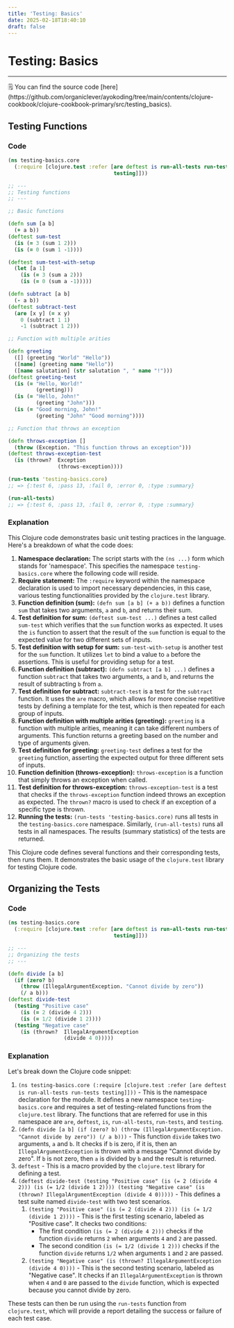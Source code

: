 ```yaml
---
title: 'Testing: Basics'
date: 2025-02-18T18:40:10
draft: false
---
```


# Testing: Basics

---

<aside>
🗒️ You can find the source code [here](https://github.com/organiclever/ayokoding/tree/main/contents/clojure-cookbook/clojure-cookbook-primary/src/testing_basics).

</aside>

## Testing Functions

### Code

```clojure
(ns testing-basics.core
  (:require [clojure.test :refer [are deftest is run-all-tests run-tests
                                  testing]]))

;; ---
;; Testing functions
;; ---

;; Basic functions

(defn sum [a b]
  (+ a b))
(deftest sum-test
  (is (= 3 (sum 1 2)))
  (is (= 0 (sum 1 -1))))

(deftest sum-test-with-setup
  (let [a 1]
    (is (= 3 (sum a 2)))
    (is (= 0 (sum a -1)))))

(defn subtract [a b]
  (- a b))
(deftest subtract-test
  (are [x y] (= x y)
    0 (subtract 1 1)
    -1 (subtract 1 2)))

;; Function with multiple arities

(defn greeting
  ([] (greeting "World" "Hello"))
  ([name] (greeting name "Hello"))
  ([name salutation] (str salutation ", " name "!")))
(deftest greeting-test
  (is (= "Hello, World!"
         (greeting)))
  (is (= "Hello, John!"
         (greeting "John")))
  (is (= "Good morning, John!"
         (greeting "John" "Good morning"))))

;; Function that throws an exception

(defn throws-exception []
  (throw (Exception. "This function throws an exception")))
(deftest throws-exception-test
  (is (thrown?  Exception
                (throws-exception))))

(run-tests 'testing-basics.core)
;; => {:test 6, :pass 13, :fail 0, :error 0, :type :summary}

(run-all-tests)
;; => {:test 6, :pass 13, :fail 0, :error 0, :type :summary}
```

### Explanation

This Clojure code demonstrates basic unit testing practices in the language. Here's a breakdown of what the code does:

1. **Namespace declaration:** The script starts with the `(ns ...)` form which stands for 'namespace'. This specifies the namespace `testing-basics.core` where the following code will reside.
2. **Require statement:** The `:require` keyword within the namespace declaration is used to import necessary dependencies, in this case, various testing functionalities provided by the `clojure.test` library.
3. **Function definition (sum):** `(defn sum [a b] (+ a b))` defines a function `sum` that takes two arguments, `a` and `b`, and returns their sum.
4. **Test definition for sum:** `(deftest sum-test ...)` defines a test called `sum-test` which verifies that the `sum` function works as expected. It uses the `is` function to assert that the result of the `sum` function is equal to the expected value for two different sets of inputs.
5. **Test definition with setup for sum:** `sum-test-with-setup` is another test for the `sum` function. It utilizes `let` to bind a value to `a` before the assertions. This is useful for providing setup for a test.
6. **Function definition (subtract):** `(defn subtract [a b] ...)` defines a function `subtract` that takes two arguments, `a` and `b`, and returns the result of subtracting `b` from `a`.
7. **Test definition for subtract:** `subtract-test` is a test for the `subtract` function. It uses the `are` macro, which allows for more concise repetitive tests by defining a template for the test, which is then repeated for each group of inputs.
8. **Function definition with multiple arities (greeting):** `greeting` is a function with multiple arities, meaning it can take different numbers of arguments. This function returns a greeting based on the number and type of arguments given.
9. **Test definition for greeting:** `greeting-test` defines a test for the `greeting` function, asserting the expected output for three different sets of inputs.
10. **Function definition (throws-exception):** `throws-exception` is a function that simply throws an exception when called.
11. **Test definition for throws-exception:** `throws-exception-test` is a test that checks if the `throws-exception` function indeed throws an exception as expected. The `thrown?` macro is used to check if an exception of a specific type is thrown.
12. **Running the tests:** `(run-tests 'testing-basics.core)` runs all tests in the `testing-basics.core` namespace. Similarly, `(run-all-tests)` runs all tests in all namespaces. The results (summary statistics) of the tests are returned.

This Clojure code defines several functions and their corresponding tests, then runs them. It demonstrates the basic usage of the `clojure.test` library for testing Clojure code.

## Organizing the Tests

### Code

```clojure
(ns testing-basics.core
  (:require [clojure.test :refer [are deftest is run-all-tests run-tests
                                  testing]]))

;; ---
;; Organizing the tests
;; ---

(defn divide [a b]
  (if (zero? b)
    (throw (IllegalArgumentException. "Cannot divide by zero"))
    (/ a b)))
(deftest divide-test
  (testing "Positive case"
    (is (= 2 (divide 4 2)))
    (is (= 1/2 (divide 1 2))))
  (testing "Negative case"
    (is (thrown?  IllegalArgumentException
                  (divide 4 0)))))
```

### Explanation

Let's break down the Clojure code snippet:

1. `(ns testing-basics.core (:require [clojure.test :refer [are deftest is run-all-tests run-tests testing]]))` - This is the namespace declaration for the module. It defines a new namespace `testing-basics.core` and requires a set of testing-related functions from the `clojure.test` library. The functions that are referred for use in this namespace are `are`, `deftest`, `is`, `run-all-tests`, `run-tests`, and `testing`.
2. `(defn divide [a b] (if (zero? b) (throw (IllegalArgumentException. "Cannot divide by zero")) (/ a b)))` - This function `divide` takes two arguments, `a` and `b`. It checks if `b` is zero, if it is, then an `IllegalArgumentException` is thrown with a message "Cannot divide by zero". If `b` is not zero, then `a` is divided by `b` and the result is returned.
3. `deftest` - This is a macro provided by the `clojure.test` library for defining a test.
4. `(deftest divide-test (testing "Positive case" (is (= 2 (divide 4 2))) (is (= 1/2 (divide 1 2)))) (testing "Negative case" (is (thrown? IllegalArgumentException (divide 4 0)))))` - This defines a test suite named `divide-test` with two test scenarios.
   1. `(testing "Positive case" (is (= 2 (divide 4 2))) (is (= 1/2 (divide 1 2))))` - This is the first testing scenario, labeled as "Positive case". It checks two conditions:
      - The first condition `(is (= 2 (divide 4 2)))` checks if the function `divide` returns `2` when arguments `4` and `2` are passed.
      - The second condition `(is (= 1/2 (divide 1 2)))` checks if the function `divide` returns `1/2` when arguments `1` and `2` are passed.
   2. `(testing "Negative case" (is (thrown? IllegalArgumentException (divide 4 0))))` - This is the second testing scenario, labeled as "Negative case". It checks if an `IllegalArgumentException` is thrown when `4` and `0` are passed to the `divide` function, which is expected because you cannot divide by zero.

These tests can then be run using the `run-tests` function from `clojure.test`, which will provide a report detailing the success or failure of each test case.
